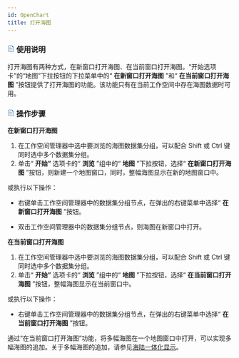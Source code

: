 ```yaml
---
id: OpenChart
title: 打开海图
---
```

### ![](../../../img/read.gif) 使用说明

打开海图有两种方式，在新窗口打开海图、在当前窗口打开海图。“开始选项卡”的“地图”下拉按钮的下拉菜单中的“ **在新窗口打开海图** ”和“
**在当前窗口打开海图** ”按钮提供了打开海图的功能。该功能只有在当前工作空间中存在海图数据时可用。

### ![](../../../img/read.gif) 操作步骤

**在新窗口打开海图**

  1. 在工作空间管理器中选中要浏览的海图数据集分组，可以配合 Shift 或 Ctrl 键同时选中多个数据集分组。
  2. 单击“ **开始”** 选项卡的“ **浏览** ”组中的“ **地图** ”下拉按钮，选择“ **在新窗口打开海图** ”按钮，则新建一个地图窗口，同时，整幅海图显示在新的地图窗口中。 

或执行以下操作：

   * 右键单击工作空间管理器中的数据集分组节点，在弹出的右键菜单中选择“ **在新窗口打开海图** ”按钮。
  
   * 双击工作空间管理器中的数据集分组节点，则海图在新窗口中打开。

**在当前窗口打开海图**

  1. 在工作空间管理器中选中要浏览的海图数据集分组，可以配合 Shift 或 Ctrl 键同时选中多个数据集分组。 
  2. 单击“ **开始”** 选项卡的“ **浏览** ”组中的“ **地图** ”下拉按钮，选择“ **在当前窗口打开海图** ”按钮，整幅海图显示在当前窗口中。

或执行以下操作：

   * 右键单击工作空间管理器中的数据集分组节点，在弹出的右键菜单中选择“ **在当前窗口打开海图** ”按钮。 

通过“在当前窗口打开海图”功能，将多幅海图在一个地图窗口中打开，可以实现多幅海图的追加。关于多幅海图的追加，请参见[海陆一体化显示](../../Visualization/ChartIntegrate)。


